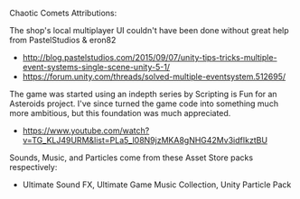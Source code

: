 Chaotic Comets Attributions:

The shop's local multiplayer UI couldn't have been done without great help from PastelStudios & eron82
- http://blog.pastelstudios.com/2015/09/07/unity-tips-tricks-multiple-event-systems-single-scene-unity-5-1/
- https://forum.unity.com/threads/solved-multiple-eventsystem.512695/

The game was started using an indepth series by Scripting is Fun for an Asteroids project. I've since turned the game code into something much more ambitious, but this foundation was much appreciated.
- https://www.youtube.com/watch?v=TG_KLJ49URM&list=PLa5_l08N9jzMKA8gNHG42Mv3idfIkztBU

Sounds, Music, and Particles come from these Asset Store packs respectively:
- Ultimate Sound FX, Ultimate Game Music Collection, Unity Particle Pack
